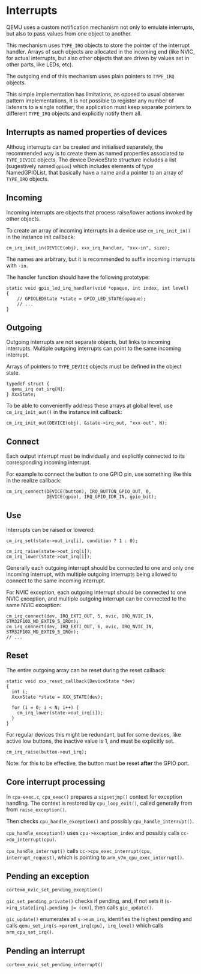 # Interrupts

QEMU uses a custom notification mechanism not only to emulate interrupts, but also to pass values from one object to another.

This mechanism uses `TYPE_IRQ` objects to store the pointer of the interrupt handler. Arrays of such objects are allocated in the incoming end (like NVIC, for actual interrupts, but also other objects that are driven by values set in other parts, like LEDs, etc). 

The outgoing end of this mechanism uses plain pointers to `TYPE_IRQ` objects. 

This simple implementation has limitations, as oposed to usual observer pattern implementations, it is not possible to register any number of listeners to a single notifier; the application must keep separate pointers to different `TYPE_IRQ` objects and explicitly notify them all.

## Interrupts as named properties of devices

Althoug interrupts can be created and initialised separately, the recommended way is to create them as named properties associated to `TYPE_DEVICE` objects. The device DeviceState structure includes a list (sugestively named `gpios`) which includes elements of type NamedGPIOList, that basically have a name and a pointer to an array of `TYPE_IRQ` objects.


## Incoming

Incoming interrupts are objects that process raise/lower actions invoked by other objects.

To create an array of incoming interrupts in a device use `cm_irq_init_in()` in the instance init callback:

```
cm_irq_init_in(DEVICE(obj), xxx_irq_handler, "xxx-in", size);

```

The names are arbitrary, but it is recommended to suffix incoming interrupts with `-in`.

The handler function should have the following prototype:

```
static void gpio_led_irq_handler(void *opaque, int index, int level)
{
    // GPIOLEDState *state = GPIO_LED_STATE(opaque);
    // ...
}
```


## Outgoing

Outgoing interrupts are not separate objects, but links to incoming interrupts. Multiple outgoing interrupts can point to the same incoming interrupt.

Arrays of pointers to `TYPE_DEVICE` objects must be defined in the object state.

```
typedef struct {
  qemu_irq out_irq[N];
} XxxState;
```

To be able to conveniently address these arrays at global level, use `cm_irq_init_out()` in the instance init callback:

```
cm_irq_init_out(DEVICE(obj), &state->irq_out, "xxx-out", N);

```

## Connect

Each output interrupt must be individually and explicitly connected to its corresponding incoming interrupt.

For example to connect the button to one GPIO pin, use something like this in the realize callback:

```
cm_irq_connect(DEVICE(button), IRQ_BUTTON_GPIO_OUT, 0,
               DEVICE(gpio), IRQ_GPIO_IDR_IN, gpio_bit);
```

## Use

Interrupts can be raised or lowered:

```
cm_irq_set(state->out_irq[i], condition ? 1 : 0);

cm_irq_raise(state->out_irq[i]);
cm_irq_lower(state->out_irq[i]);
```

Generally each outgoing interrupt should be connected to one and only one incoming interrupt, with multiple outgoing interrupts being allowed to connect to the same incoming interrupt.

For NVIC exception, each outgoing interrupt should be connected to one NVIC exception, and multiple outgoing interrupt can be connected to the same NVIC exception:

```
cm_irq_connect(dev, IRQ_EXTI_OUT, 5, nvic, IRQ_NVIC_IN, STM32F10X_MD_EXTI9_5_IRQn);
cm_irq_connect(dev, IRQ_EXTI_OUT, 6, nvic, IRQ_NVIC_IN, STM32F10X_MD_EXTI9_5_IRQn);
// ...
```

## Reset

The entire outgoing array can be reset during the reset callback:

```
static void xxx_reset_callback(DeviceState *dev)
{
  int i;
  XxxxState *state = XXX_STATE(dev);
  
  for (i = 0; i < N; i++) {
    cm_irq_lower(state->out_irq[i]);
  }
}
```

For regular devices this might be redundant, but for some devices, like active low buttons, the inactive value is 1, and must be explicitly set.

```
cm_irq_raise(button->out_irq);

```

Note: for this to be effective, the button must be reset **after** the GPIO port.


## Core interrupt processing

In `cpu-exec.c`, `cpu_exec()` prepares a `sigsetjmp()` context for exception handling. The context is restored by `cpu_loop_exit()`, called generally from from `raise_exception()`.

Then checks `cpu_handle_exception()` and possibly `cpu_handle_interrupt()`.

`cpu_handle_exception()` uses `cpu->exception_index` and possibly calls `cc->do_interrupt(cpu)`.

`cpu_handle_interrupt()` calls `cc->cpu_exec_interrupt(cpu, interrupt_request)`, which is pointing to `arm_v7m_cpu_exec_interrupt()`.


## Pending an exception

`cortexm_nvic_set_pending_exception()` 

`gic_set_pending_private()` checks if pending, and, if not sets it (`s->irq_state[irq].pending |= (cm)`), then calls `gic_update()`.

`gic_update()` enumerates all `s->num_irq`, identifies the highest pending and calls `qemu_set_irq(s->parent_irq[cpu], irq_level)` which calls `arm_cpu_set_irq()`.

## Pending an interrupt

`cortexm_nvic_set_pending_interrupt()` 

